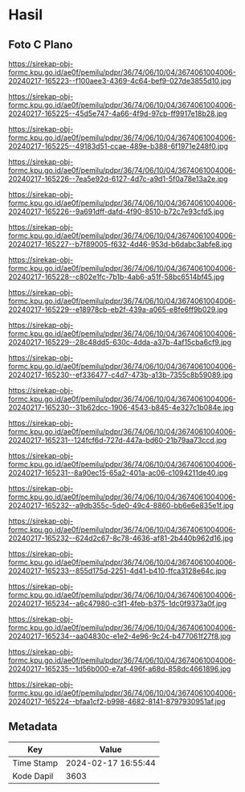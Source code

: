 # Hasil

## Foto C Plano

https://sirekap-obj-formc.kpu.go.id/ae0f/pemilu/pdpr/36/74/06/10/04/3674061004006-20240217-165223--f100aee3-4369-4c64-bef9-027de3855d10.jpg

https://sirekap-obj-formc.kpu.go.id/ae0f/pemilu/pdpr/36/74/06/10/04/3674061004006-20240217-165225--45d5e747-4a66-4f9d-97cb-ff9917e18b28.jpg

https://sirekap-obj-formc.kpu.go.id/ae0f/pemilu/pdpr/36/74/06/10/04/3674061004006-20240217-165225--49183d51-ccae-489e-b388-6f1971e248f0.jpg

https://sirekap-obj-formc.kpu.go.id/ae0f/pemilu/pdpr/36/74/06/10/04/3674061004006-20240217-165226--7ea5e92d-6127-4d7c-a9d1-5f0a78e13a2e.jpg

https://sirekap-obj-formc.kpu.go.id/ae0f/pemilu/pdpr/36/74/06/10/04/3674061004006-20240217-165226--9a691dff-dafd-4f90-8510-b72c7e93cfd5.jpg

https://sirekap-obj-formc.kpu.go.id/ae0f/pemilu/pdpr/36/74/06/10/04/3674061004006-20240217-165227--b7f89005-f632-4d46-953d-b6dabc3abfe8.jpg

https://sirekap-obj-formc.kpu.go.id/ae0f/pemilu/pdpr/36/74/06/10/04/3674061004006-20240217-165228--c802e1fc-7b1b-4ab6-a51f-58bc6514bf45.jpg

https://sirekap-obj-formc.kpu.go.id/ae0f/pemilu/pdpr/36/74/06/10/04/3674061004006-20240217-165229--e18978cb-eb2f-439a-a065-e8fe6ff9b029.jpg

https://sirekap-obj-formc.kpu.go.id/ae0f/pemilu/pdpr/36/74/06/10/04/3674061004006-20240217-165229--28c48dd5-630c-4dda-a37b-4af15cba6cf9.jpg

https://sirekap-obj-formc.kpu.go.id/ae0f/pemilu/pdpr/36/74/06/10/04/3674061004006-20240217-165230--ef336477-c4d7-473b-a13b-7355c8b59089.jpg

https://sirekap-obj-formc.kpu.go.id/ae0f/pemilu/pdpr/36/74/06/10/04/3674061004006-20240217-165230--31b62dcc-1906-4543-b845-4e327c1b084e.jpg

https://sirekap-obj-formc.kpu.go.id/ae0f/pemilu/pdpr/36/74/06/10/04/3674061004006-20240217-165231--124fcf6d-727d-447a-bd60-21b79aa73ccd.jpg

https://sirekap-obj-formc.kpu.go.id/ae0f/pemilu/pdpr/36/74/06/10/04/3674061004006-20240217-165231--8a90ec15-65a2-401a-ac06-c1094211de40.jpg

https://sirekap-obj-formc.kpu.go.id/ae0f/pemilu/pdpr/36/74/06/10/04/3674061004006-20240217-165232--a9db355c-5de0-49c4-8860-bb6e6e835e1f.jpg

https://sirekap-obj-formc.kpu.go.id/ae0f/pemilu/pdpr/36/74/06/10/04/3674061004006-20240217-165232--624d2c67-8c78-4636-af81-2b440b962d16.jpg

https://sirekap-obj-formc.kpu.go.id/ae0f/pemilu/pdpr/36/74/06/10/04/3674061004006-20240217-165233--855d175d-2251-4d41-b410-ffca3128e64c.jpg

https://sirekap-obj-formc.kpu.go.id/ae0f/pemilu/pdpr/36/74/06/10/04/3674061004006-20240217-165234--a6c47980-c3f1-4feb-b375-1dc0f9373a0f.jpg

https://sirekap-obj-formc.kpu.go.id/ae0f/pemilu/pdpr/36/74/06/10/04/3674061004006-20240217-165234--aa04830c-e1e2-4e96-9c24-b477061f27f8.jpg

https://sirekap-obj-formc.kpu.go.id/ae0f/pemilu/pdpr/36/74/06/10/04/3674061004006-20240217-165235--1d56b000-e7af-496f-a68d-858dc4661896.jpg

https://sirekap-obj-formc.kpu.go.id/ae0f/pemilu/pdpr/36/74/06/10/04/3674061004006-20240217-165224--bfaa1cf2-b998-4682-8141-8797930951af.jpg


## Metadata

| Key        | Value               |
| ---------- | ------------------- |
| Time Stamp | 2024-02-17 16:55:44 |
| Kode Dapil | 3603                |



